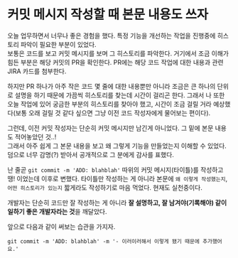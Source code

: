 # 커밋 메시지 작성할 때 본문 내용도 쓰자

오늘 업무하면서 너무나 좋은 경험을 했다. 특정 기능을 개선하는 작업을 진행중에 히스토리 파악이 필요한 부분이 있었다.   
보통은 코드를 보고 커밋 메시지를 보며 그 히스토리를 파악한다. 거기에서 조금 이해가 힘든 부분은 해당 커밋의 PR을 확인한다. PR에는 해당 코드 작업에 대한 내용과 관련 JIRA 카드를 첨부한다.   

하지만 PR 하나가 아주 작은 코드 몇 줄에 대한 내용뿐만 아니라 조금은 큰 하나의 단위로 설명을 하기 때문에 가끔씩 히스토리를 찾는데 시간이 걸리곤 한다.
그래서 나 또한 오늘 작업에 있어 궁금한 부분의 히스토리를 찾아야 했고, 시간이 조금 걸릴 거라 예상했다(보통 오래 걸릴 것 같다 싶으면 그냥 이전 코드 작성자에게 물어보는 편이다).

그런데, 이전 커밋 작성자는 단순히 커밋 메시지만 남긴게 아니었다. 그 밑에 본문 내용도 적어놓았던 것..!   
그래서 아주 쉽게 그 본문 내용을 보고 왜 그렇게 기능을 만들었는지 이해할 수 있었다. 덤으로 너무 감명(?) 받아서 공개적으로 그 분에게 감사를 표했다.   

난 줄곧 `git commit -m 'ADD: blahblah'` 따위의 커밋 메시지(타이틀)를 작성하고 땡! 이었는데 이후로 변했다. 타이틀만 작성하는 게 아니라 본문에 `왜 이렇게 작성했는지`, `어떤 히스토리가 있는지` 짧게라도 작성하기로 마음 먹었다. 현재도 실천중이다.   

개발자는 단순히 코드만 잘 작성하는 게 아니라 **잘 설명하고, 잘 남겨야(기록해야) 같이 일하기 좋은 개발자라는 것**을 깨달았다.

앞으로 다음과 같이 써보는 습관을 가지자.

```
git commit -m 'ADD: blahblah' -m '- 이러이러해서 이렇게 됐기 때문에 추가했어요.'
```
